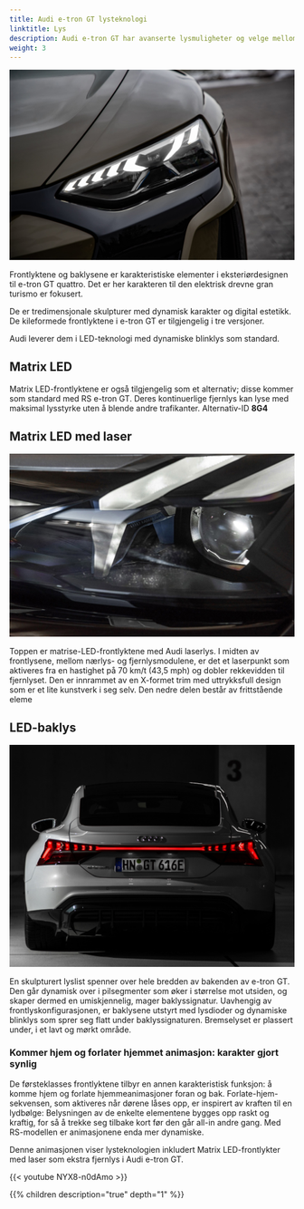 ```yaml
---
title: Audi e-tron GT lysteknologi
linktitle: Lys
description: Audi e-tron GT har avanserte lysmuligheter og velge mellom
weight: 3
---
```


![Headlights](headlights_1.jpg "Headlights")

Frontlyktene og baklysene er karakteristiske elementer i eksteriørdesignen til e-tron GT quattro. Det er her karakteren til den elektrisk drevne gran turismo er fokusert. 

De er tredimensjonale skulpturer med dynamisk karakter og digital estetikk. De kileformede frontlyktene i e-tron GT er tilgjengelig i tre versjoner.

Audi leverer dem i LED-teknologi med dynamiske blinklys som standard.

## Matrix LED

Matrix LED-frontlyktene er også tilgjengelig som et alternativ; disse kommer som standard med RS e-tron GT. Deres kontinuerlige fjernlys kan lyse med maksimal lysstyrke uten å blende andre trafikanter. Alternativ-ID **8G4**

## Matrix LED med laser

![Headlights](headlights_2.jpg "Hovedlykter med laser")

Toppen er matrise-LED-frontlyktene med Audi laserlys. I midten av frontlysene, mellom nærlys- og fjernlysmodulene, er det et laserpunkt som aktiveres fra en hastighet på 70 km/t (43,5 mph) og dobler rekkevidden til fjernlyset. Den er innrammet av en X-formet trim med uttrykksfull design som er et lite kunstverk i seg selv. Den nedre delen består av frittstående eleme

## LED-baklys

![Baklykter](taillights_1.jpg "Baklykter")

En skulpturert lyslist spenner over hele bredden av bakenden av e-tron GT. Den går dynamisk over i pilsegmenter som øker i størrelse mot utsiden, og skaper dermed en umiskjennelig, mager baklyssignatur. Uavhengig av frontlyskonfigurasjonen, er baklysene utstyrt med lysdioder og dynamiske blinklys som sprer seg flatt under baklyssignaturen. Bremselyset er plassert under, i et lavt og mørkt område.

### Kommer hjem og forlater hjemmet animasjon: karakter gjort synlig

De førsteklasses frontlyktene tilbyr en annen karakteristisk funksjon: å komme hjem og forlate hjemmeanimasjoner foran og bak. Forlate-hjem-sekvensen, som aktiveres når dørene låses opp, er inspirert av kraften til en lydbølge: Belysningen av de enkelte elementene bygges opp raskt og kraftig, for så å trekke seg tilbake kort før den går all-in andre gang. Med RS-modellen er animasjonene enda mer dynamiske.

Denne animasjonen viser lysteknologien inkludert Matrix LED-frontlykter med laser som ekstra fjernlys i Audi e-tron GT.

{{< youtube NYX8-n0dAmo >}}

{{% children description="true" depth="1" %}}

